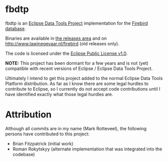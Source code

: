 fbdtp
=====

fbdtp is an [Eclipse Data Tools Project](http://projects.eclipse.org/projects/datatools) implementation for the [Firebird database](http://www.firebirdsql.org/).

Binaries are available in [the releases area](https://github.com/mrotteveel/fbdtp/releases) and on http://www.lawinegevaar.nl/firebird (old releases only).

The code is licensed under the [Eclipse Public License v1.0](http://www.eclipse.org/legal/epl-v10.html).

**NOTE:** This project has been dormant for a few years and is not (yet) compatible with recent versions of Eclipse / Eclipse Data Tools Project.

Ultimately I intend to get this project added to the normal Eclipse Data Tools Platform distribution. As far as I know there are some legal hurdles to contribute to Eclipse, so I currently do not accept code contributions until I have identified exactly what those legal hurdles are.

Attribution
===========

Although all commits are in my name (Mark Rotteveel), the following persons have contributed to this project:

* Brian Fitzpatrick (initial work)
* Roman Rokytskyy (alternate implementation that was integrated into the codebase)

